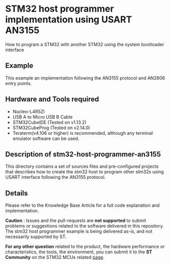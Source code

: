 # STM32 host programmer implementation using USART AN3155
How to program a STM32 with another STM32 using the system bootloader interface

## Example
This example an implementaiton following the AN3155 protocol and AN2606 entry points.

## Hardware and Tools required
- Nucleo-L4R5ZI
- USB A to Micro USB B Cable 
- STM32CubeIDE (Tested on v1.13.2)
- STM32CubeProg (Tested on v2.14.0)
- Teraterm(v4.106 or higher) is recommended, although any terminal emulator software can be used.

## Description of stm32-host-programmer-an3155
This directory contains a set of sources files and pre-configured projects that 
describes how to create the stm32 host to program other stm32s using USART interface following the AN3155 protocol.

## Details
Please refer to the Knowledge Base Article for a full code explanation and implementation.

**Caution** : Issues and the pull-requests are **not supported** to submit problems or suggestions related to the software delivered in this repository. The stm32 host programmer example is being delivered as-is, and not necessarily supported by ST.

**For any other question** related to the product, the hardware performance or characteristics, the tools, the environment, you can submit it to the **ST Community** on the STM32 MCUs related [page](https://community.st.com/s/topic/0TO0X000000BSqSWAW/stm32-mcus).
